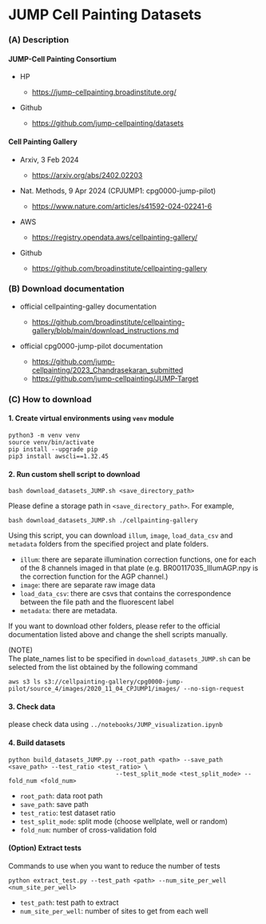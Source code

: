 # JUMP Cell Painting Datasets
### (A) Description
#### JUMP-Cell Painting Consortium
- HP
  - https://jump-cellpainting.broadinstitute.org/

- Github
  - https://github.com/jump-cellpainting/datasets

#### Cell Painting Gallery
- Arxiv, 3 Feb 2024
  - https://arxiv.org/abs/2402.02203

- Nat. Methods, 9 Apr 2024 (CPJUMP1: cpg0000-jump-pilot)
  - https://www.nature.com/articles/s41592-024-02241-6

- AWS
  - https://registry.opendata.aws/cellpainting-gallery/

- Github
  - https://github.com/broadinstitute/cellpainting-gallery

### (B) Download documentation
- official cellpainting-galley documentation
  - https://github.com/broadinstitute/cellpainting-gallery/blob/main/download_instructions.md

- official cpg0000-jump-pilot documentation
  - https://github.com/jump-cellpainting/2023_Chandrasekaran_submitted
  - https://github.com/jump-cellpainting/JUMP-Target

### (C) How to download
#### 1. Create virtual environments using ```venv``` module
```shell
python3 -m venv venv
source venv/bin/activate
pip install --upgrade pip
pip3 install awscli==1.32.45
```

#### 2. Run custom shell script to download
```shell
bash download_datasets_JUMP.sh <save_directory_path>
```
Please define a storage path in ```<save_directory_path>```. 
For example,
```shell
bash download_datasets_JUMP.sh ./cellpainting-gallery
```
Using this script, you can download ```illum```, ```image```, ```load_data_csv``` and ```metadata``` folders 
from the specified project and plate folders.

- ```illum```: there are separate illumination correction functions, one for each of the 8 channels imaged in that plate (e.g. BR00117035_IllumAGP.npy is the correction function for the AGP channel.)
- ```image```: there are separate raw image data
- ```load_data_csv```: there are csvs that contains the correspondence between the file path and the fluorescent label
- ```metadata```: there are metadata. 

If you want to download other folders, please refer to the official documentation listed above 
and change the shell scripts manually.

(NOTE)  
The plate_names list to be specified in ```download_datasets_JUMP.sh``` can be selected from the list obtained by the following command
```shell
aws s3 ls s3://cellpainting-gallery/cpg0000-jump-pilot/source_4/images/2020_11_04_CPJUMP1/images/ --no-sign-request
```

#### 3. Check data
please check data using ```../notebooks/JUMP_visualization.ipynb```


#### 4. Build datasets
```shell
python build_datasets_JUMP.py --root_path <path> --save_path <save_path> --test_ratio <test_ratio> \
                              --test_split_mode <test_split_mode> --fold_num <fold_num>
```
- ```root_path```: data root path
- ```save_path```: save path
- ```test_ratio```: test dataset ratio
- ```test_split_mode```: split mode (choose wellplate, well or random)
- ```fold_num```: number of cross-validation fold


#### (Option) Extract tests
Commands to use when you want to reduce the number of tests
```shell
python extract_test.py --test_path <path> --num_site_per_well <num_site_per_well>
```
- ```test_path```: test path to extract
- ```num_site_per_well```: number of sites to get from each well
